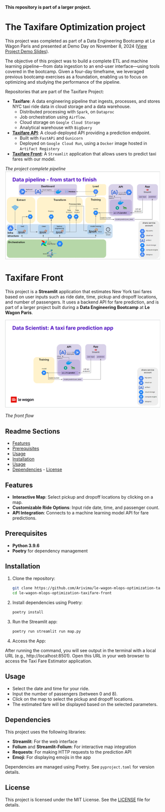 **This repository is part of a larger project.**

# The Taxifare Optimization project


This project was completed as part of a Data Engineering Bootcamp at Le Wagon Paris and presented at Demo Day on November 8, 2024 ([View Project Demo Slides](https://docs.google.com/presentation/d/1KzT-0eyGO49xolFUZCZogSsWtMxqtQoaWvM5D2JieoY/edit?usp=sharing)).

The objective of this project was to build a complete ETL and machine learning pipeline—from data ingestion to an end-user interface—using tools covered in the bootcamp. Given a four-day timeframe, we leveraged previous bootcamp exercises as a foundation, enabling us to focus on optimizing and studying the performance of the pipeline.

Repositories that are part of the Taxifare Project:
- **Taxifare**:
A data engineering pipeline that ingests, processes, and stores NYC taxi ride data in cloud storage and a data warehouse.
  - Distributed processing with `Spark`, on `Dataproc`
  - Job orchestration using `Airflow`.
  - Cloud storage on `Google Cloud Storage`
  - Analytical warehouse with `BigQuery`
- [**Taxifare API**](https://github.com/Arivima/Le_Wagon_MLOps_Optimization_Taxifare_API):
A cloud-deployed API providing a prediction endpoint.
  - Built with `FastAPi` and `Gunicorn`
  - Deployed on `Google Cloud Run`, using a `Docker` image hosted in `Artifact Registery`
- [**Taxifare Front**](https://github.com/Arivima/Le_Wagon_MLOps_Optimization_Taxifare_Front):
A `Streamlit` application that allows users to predict taxi fares with our model.



*The project complete pipeline*
<img src="images/pipeline.png" alt="Project pipeline" width="800"/>


# Taxifare Front

This project is a **Streamlit** application that estimates New York taxi fares based on user inputs such as ride date, time, pickup and dropoff locations, and number of passengers. It uses a backend API for fare prediction, and is part of a larger project built during a **Data Engineering Bootcamp** at **Le Wagon Paris**.

<img src="images/api.png" alt="API flow" width="800"/>

*The front flow*

## Readme Sections
- [Features](#features)
- [Prerequisites](#prerequisites)
- [Usage](#usage)
- [Installation](#installation)
- [Usage](#usage)
- [Dependencies](#dependencies) - [License](#license)
## Features

- **Interactive Map**: Select pickup and dropoff locations by clicking on a map.
- **Customizable Ride Options**: Input ride date, time, and passenger count.
- **API Integration**: Connects to a machine learning model API for fare predictions.

## Prerequisites
- **Python 3.9.6**
- **Poetry** for dependency management

## Installation
1. Clone the repository:
   ```bash
   git clone https://github.com/Arivima/le-wagon-mlops-optimization-taxifare-front.git
   cd le-wagon-mlops-optimization-taxifare-front
   ```

2. Install dependencies using Poetry:
   ```bash
   poetry install
   ```

3. Run the Streamlit app:
   ```bash
   poetry run streamlit run map.py
   ```
4. Access the App:

After running the command, you will see output in the terminal with a local URL (e.g., http://localhost:8501). Open this URL in your web browser to access the Taxi Fare Estimator application.

## Usage

- Select the date and time for your ride.
- Input the number of passengers (between 0 and 8).
- Click on the map to select the pickup and dropoff locations.
- The estimated fare will be displayed based on the selected parameters.

## Dependencies

This project uses the following libraries:
- **Streamlit**: For the web interface
- **Folium** and **Streamlit-Folium**: For interactive map integration
- **Requests**: For making HTTP requests to the prediction API
- **Emoji**: For displaying emojis in the app

Dependencies are managed using Poetry. See `pyproject.toml` for version details.

## License

This project is licensed under the MIT License. See the [LICENSE](./LICENSE) file for details.
